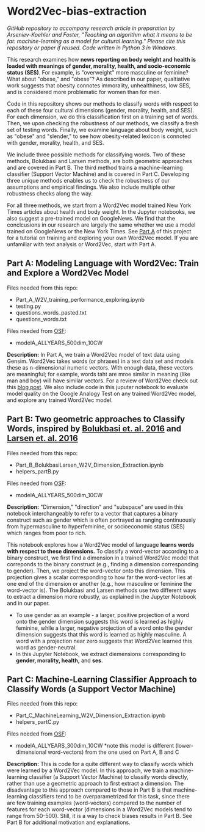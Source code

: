 # Word2Vec-bias-extraction

*GitHub repository to accompany research article in preparation by Arseniev-Koehler and Foster, "Teaching an algorithm what it means to be fat: machine-learning as a model for cultural learning." Please cite this repository or paper if reused. Code written in Python 3 in Windows.* 

This research examines how **news reporting on body weight and health is loaded with meanings of gender, morality, health, and socio-economic status (SES)**. For example, is "overweight" more masculine or feminine? What about "obese," and "obese"? As described in our paper, qualtiative work suggests that obesity connotes immorality, unhealthiness, low SES, and is considered more problematic for women than for men. 

Code in this repository shows our methods to classify words with respect to each of these four cultural dimensions (gender, morality, health, and SES). For each dimension, we do this classification first on a training set of words. Then, we upon checking the robustness of our methods, we classify a fresh set of testing words. Finally, we examine language about body weight, such as "obese" and "slender,"  to see how obesity-related lexicon is connoted with gender, morality, health, and SES. 

We include three possible methods for classifying words. Two of these methods, Bolukbasi and Larsen methods, are both geometric approaches and are covered in Part B. The third method trains a machine-learning classifier (Support Vector Machine) and is covered in Part C. Developing three unique methods enables us to check the robustness of our assumptions and empirical findings. We also include multiple other robustness checks along the way. 

For all three methods, we start from a Word2Vec model trained New York Times articles about health and body weight. In the Jupyter notebooks, we also suggest a pre-trained model on GoogleNews. We find that the conclcusions in our research are largely the same whether we use a model trained on GoogleNews or the New York Times. See [Part A](https://github.com/arsena-k/Word2Vec-bias-extraction) of this project for a tutorial on training and exploring your own Word2Vec model. If you are unfamiliar with text analysis or Word2Vec, start with Part A. 

## Part A:  Modeling Language with Word2Vec: Train and Explore a Word2Vec Model
Files needed from this repo:
* Part_A_W2V_training_performance_exploring.ipynb
* testing.py
* questions_words_pasted.txt
* questions_words.txt

Files needed from [OSF](https://osf.io/jvarx/files/):
* modelA_ALLYEARS_500dim_10CW

**Description:** In Part A, we train a Word2Vec model of text data using Gensim.  Word2Vec takes words (or phrases) in a text data set and models these as n-dimensional numeric vectors. With enough data, these vectors are meaningful; for example, words taht are mroe similar in meaning (like man and boy) will have similar vectors. For a review of Word2Vec check out this [blog post](http://mccormickml.com/2016/04/19/word2vec-tutorial-the-skip-gram-model/). We also include code in this juputer notebook to evaluate model quality on the Google Analogy Test on any trained Word2Vec model, and explore any trained Word2Vec model.

## Part B: Two geometric approaches to Classify Words, inspired by [Bolukbasi et. al. 2016](https://arxiv.org/abs/1607.06520) and [Larsen et. al. 2016](https://arxiv.org/abs/1512.09300?context=cs)

Files needed from this repo:
* Part_B_BolukbasiLarsen_W2V_Dimension_Extraction.ipynb
* helpers_partB.py

Files needed from [OSF](https://osf.io/jvarx/files/):
 * modelA_ALLYEARS_500dim_10CW


**Description:** "Dimension," "direction" and "subspace" are used in this notebook interchangeably to refer to a vector that captures a binary construct such as gender which is often portrayed as ranging continuously from hypermasculine to hyperfeminine, or socioeconomic status (SES) which ranges from poor to rich.

This notebook explores how a Word2Vec model of language **learns words with respect to these dimensions.** To classify a word-vector according to a binary construct, we first find a dimension in a trained Word2Vec model that correponds to the binary construct (e.g., finding a dimension corresponding to gender). Then, we project the word-vector onto this dimension. This projection gives a scalar corresponding to how far the word-vector lies at one end of the dimension or another (e.g., how masculine or feminine the word-vector is). The Bolukbasi and Larsen methods use two different ways to extract a dimension more robustly, as explained in the Jupyter Notebook and in our paper.
* To use gender as an example - a larger, positive projection of a word onto the gender dimension suggests this word is learned as highly feminine, while a larger, negative projection of a word onto the gender dimension suggests that this word is learned as highly masculine. A word with a projection near zero suggests that Word2Vec learned this word as gender-neutral. 
* In this Jupyter Notebook, we extract diemensions corresponding to **gender, morality, health,** and **ses**. 


## Part C: Machine-Learning Classifier Approach to Classify Words (a Support Vector Machine)
Files needed from this repo:
* Part_C_MachineLearning_W2V_Dimension_Extraction.ipynb
* helpers_partC.py

Files needed from [OSF](https://osf.io/jvarx/files/):
 * modelA_ALLYEARS_300dim_10CW     *note this model is different (lower-dimensional word-vectors) from the one used on Part A, B and C

**Description:** This is code for a quite different way to classify words which were learned by a Word2Vec model. In this approach, we train a machine-learning classifier (a Support Vector Machine) to classify words directly, rather than use a geometric approach to first extract a dimension. The disadvantage to this approach compared to those in Part B is that machine-learning classifiers tend to be overparametrized for this task, since there are few training examples (word-vectors) compared to the number of features for each word-vector (dimensions in a Word2Vec models tend to range from 50-500). Still, it is a way to check biases results in Part B. See Part B for additional motivation and explanations. 



